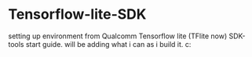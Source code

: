 # Tensorflow-lite-SDK
setting up environment from Qualcomm Tensorflow lite (TFlite now) SDK-tools start guide. will be adding what i can as i build it.  c:
